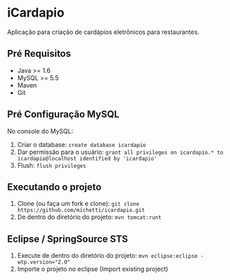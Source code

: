 # iCardapio

Aplicação para criação de cardápios eletrônicos para restaurantes.


## Pré Requisitos
* Java >= 1.6
* MySQL >= 5.5
* Maven
* Git


## Pré Configuração MySQL

No console do MySQL:

1. Criar o database: ```create database icardapio```
2. Dar permissão para o usuário: ```grant all privileges on icardapio.* to icardapio@localhost identified by 'icardapio'```
3. Flush: ```flush privileges```


## Executando o projeto

1. Clone (ou faça um fork e clone): ```git clone https://github.com/michetti/icardapio.git```
2. De dentro do diretório do projeto: ```mvn tomcat:runt```


## Eclipse / SpringSource STS
1. Execute de dentro do diretório do projeto: ```mvn eclipse:eclipse -wtp.version="2.0"```
2. Importe o projeto no eclipse (Import existing project)
